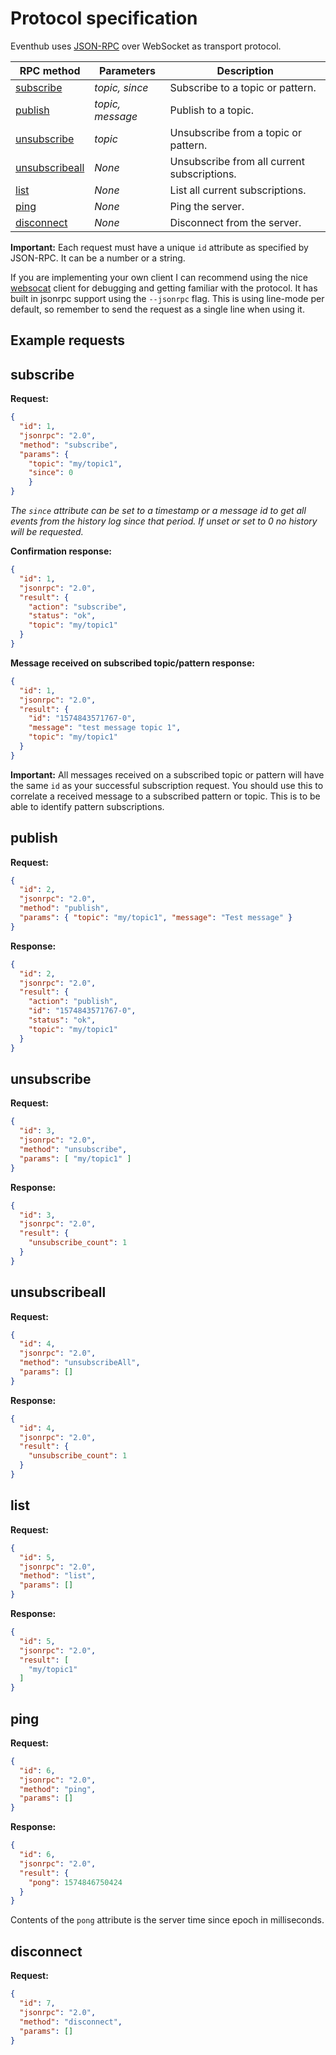 # Protocol specification
Eventhub uses [JSON-RPC](http://www.jsonrpc.org/) over WebSocket as transport protocol.

| RPC method                          | Parameters     | Description |
|-------------------------------------|----------------|-------------|
| [subscribe](#subscribe)             | *topic, since*    | Subscribe to a topic or pattern.
| [publish](#publish)                 | *topic, message*  | Publish to a topic.
| [unsubscribe](#unsubscribe)         | *topic*           | Unsubscribe from a topic or pattern.
| [unsubscribeall](#unsubscribeall)   | *None*            | Unsubscribe from all current subscriptions.
| [list](#list)                       | *None*            | List all current subscriptions.
| [ping](#ping)                       | *None*            | Ping the server.
| [disconnect](#disconnect)            | *None*            | Disconnect from the server.

**Important:** Each request must have a unique `id` attribute as specified by JSON-RPC. It can be a number or a string.

If you are implementing your own client I can recommend using the nice [websocat](https://github.com/vi/websocat) client for debugging and getting familiar with the protocol. It has built in jsonrpc support using the ```--jsonrpc``` flag. This is using line-mode per default, so remember to send the request as a single line when using it.

## Example requests
## subscribe

**Request:**
```json
{
  "id": 1,
  "jsonrpc": "2.0",
  "method": "subscribe",
  "params": { 
    "topic": "my/topic1", 
    "since": 0
    }
}
```

*The `since` attribute can be set to a timestamp or a message id to get all events from the history log since that period. If unset or set to 0 no history will be requested.*

**Confirmation response:**
```json
{
  "id": 1,
  "jsonrpc": "2.0",
  "result": {
    "action": "subscribe",
    "status": "ok",
    "topic": "my/topic1"
  }
}
```

**Message received on subscribed topic/pattern response:**
```json
{
  "id": 1,
  "jsonrpc": "2.0",
  "result": {
    "id": "1574843571767-0",
    "message": "test message topic 1",
    "topic": "my/topic1"
  }
}
```

**Important:**
All messages received on a subscribed topic or pattern will have the same `id` as your successful subscription request. You should use this to correlate a received message to a subscribed pattern or topic. This is to be able to identify pattern subscriptions.

## publish

**Request:**
```json
{
  "id": 2,
  "jsonrpc": "2.0",
  "method": "publish",
  "params": { "topic": "my/topic1", "message": "Test message" }
}
```

**Response:**
```json
{
  "id": 2,
  "jsonrpc": "2.0",
  "result": {
    "action": "publish",
    "id": "1574843571767-0",
    "status": "ok",
    "topic": "my/topic1"
  }
}
```

## unsubscribe
**Request:**
```json
{
  "id": 3,
  "jsonrpc": "2.0",
  "method": "unsubscribe",
  "params": [ "my/topic1" ]
}
```

**Response:**
```json
{
  "id": 3,
  "jsonrpc": "2.0",
  "result": {
    "unsubscribe_count": 1
  }
}
```

## unsubscribeall
**Request:**
```json
{
  "id": 4,
  "jsonrpc": "2.0",
  "method": "unsubscribeAll",
  "params": []
}
```

**Response:**
```json
{
  "id": 4,
  "jsonrpc": "2.0",
  "result": {
    "unsubscribe_count": 1
  }
}
```

## list
**Request:**
```json
{
  "id": 5,
  "jsonrpc": "2.0",
  "method": "list",
  "params": []
}
```

**Response:**
```json
{
  "id": 5,
  "jsonrpc": "2.0",
  "result": [
    "my/topic1"
  ]
}
```

## ping

**Request:**
```json
{
  "id": 6,
  "jsonrpc": "2.0",
  "method": "ping",
  "params": []
}
```

**Response:**
```json
{
  "id": 6,
  "jsonrpc": "2.0",
  "result": {
    "pong": 1574846750424
  }
}
```

Contents of the `pong` attribute is the server time since epoch in milliseconds.

## disconnect
**Request:**
```json
{
  "id": 7,
  "jsonrpc": "2.0",
  "method": "disconnect",
  "params": []
}
```
